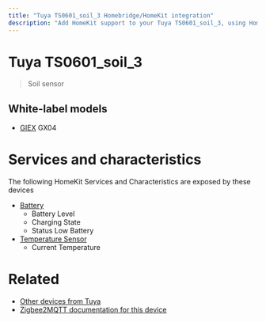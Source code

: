 ```yaml
---
title: "Tuya TS0601_soil_3 Homebridge/HomeKit integration"
description: "Add HomeKit support to your Tuya TS0601_soil_3, using Homebridge, Zigbee2MQTT and homebridge-z2m."
---
```

<!---
This file has been GENERATED using src/docgen/docgen.ts
DO NOT EDIT THIS FILE MANUALLY!
-->
# Tuya TS0601_soil_3
> Soil sensor


## White-label models
* [GIEX](../index.md#giex) GX04

# Services and characteristics
The following HomeKit Services and Characteristics are exposed by
these devices

* [Battery](../../battery.md)
  * Battery Level
  * Charging State
  * Status Low Battery
* [Temperature Sensor](../../sensors.md)
  * Current Temperature


# Related
* [Other devices from Tuya](../index.md#tuya)
* [Zigbee2MQTT documentation for this device](https://www.zigbee2mqtt.io/devices/TS0601_soil_3.html)